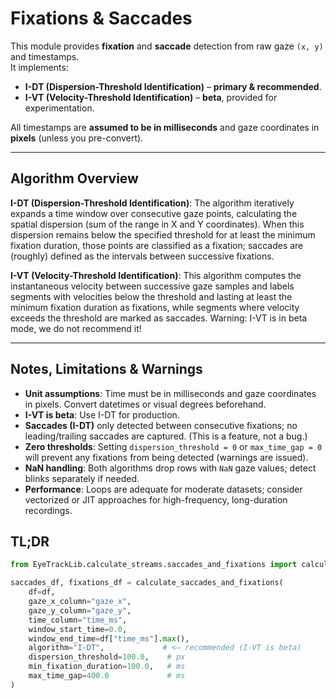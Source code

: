 <!-- SPDX-FileCopyrightText: 2025 Tomi Božak, Jožef Stefan Institute -->
<!-- SPDX-License-Identifier: MIT -->

# Fixations & Saccades

This module provides **fixation** and **saccade** detection from raw gaze `(x, y)` and timestamps.  
It implements:

- **I-DT (Dispersion-Threshold Identification)** – **primary & recommended**.
- **I-VT (Velocity-Threshold Identification)** – **beta**, provided for experimentation.

All timestamps are **assumed to be in milliseconds** and gaze coordinates in **pixels** (unless you pre-convert).

---

## Algorithm Overview

**I-DT (Dispersion-Threshold Identification)**: The algorithm iteratively expands a time window over consecutive gaze points, calculating the spatial dispersion (sum of the range in X and Y coordinates). When this dispersion remains below the specified threshold for at least the minimum fixation duration, those points are classified as a fixation; saccades are (roughly) defined as the intervals between successive fixations.

**I-VT (Velocity-Threshold Identification)**: This algorithm computes the instantaneous velocity between successive gaze samples and labels segments with velocities below the threshold and lasting at least the minimum fixation duration as fixations, while segments where velocity exceeds the threshold are marked as saccades. Warning: I-VT is in beta mode, we do not recommend it!

---
## Notes, Limitations & Warnings

- **Unit assumptions**: Time must be in milliseconds and gaze coordinates in pixels. Convert datetimes or visual degrees beforehand.
- **I-VT is beta**: Use I-DT for production.
- **Saccades (I-DT)** only detected between consecutive fixations; no leading/trailing saccades are captured. (This is a feature, not a bug.)
- **Zero thresholds**: Setting `dispersion_threshold = 0` or `max_time_gap = 0` will prevent any fixations from being detected (warnings are issued).
- **NaN handling**: Both algorithms drop rows with `NaN` gaze values; detect blinks separately if needed.
- **Performance**: Loops are adequate for moderate datasets; consider vectorized or JIT approaches for high-frequency, long-duration recordings.

## TL;DR

```python
from EyeTrackLib.calculate_streams.saccades_and_fixations import calculate_saccades_and_fixations

saccades_df, fixations_df = calculate_saccades_and_fixations(
    df=df,
    gaze_x_column="gaze_x",
    gaze_y_column="gaze_y",
    time_column="time_ms",
    window_start_time=0.0,
    window_end_time=df["time_ms"].max(),
    algorithm="I-DT",             # <— recommended (I-VT is beta)
    dispersion_threshold=100.0,    # px
    min_fixation_duration=100.0,   # ms
    max_time_gap=400.0             # ms
)

